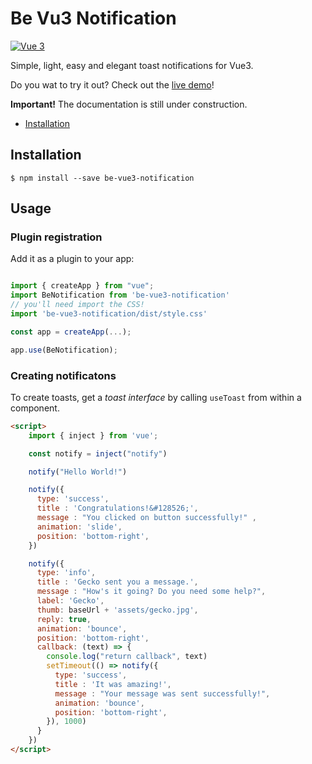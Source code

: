 # Be Vu3 Notification

[![Vue 3](https://img.shields.io/badge/Vue-3-green)](https://img.shields.io/badge/Vue-3-green)

Simple, light, easy and elegant toast notifications for Vue3.

Do you wat to try it out? Check out the [live demo](https://bernanr.github.io/be-vue3-notification/)!


**Important!** The documentation is still under construction.

 - [Installation](#installation)

 ## Installation

```
$ npm install --save be-vue3-notification
```


## Usage

### Plugin registration

Add it as a plugin to your app:
```javascript

import { createApp } from "vue";
import BeNotification from 'be-vue3-notification'
// you'll need import the CSS!
import 'be-vue3-notification/dist/style.css'

const app = createApp(...);

app.use(BeNotification);
```

### Creating notificatons

To create toasts, get a *toast interface* by calling `useToast` from within a component.

```html
<script>
    import { inject } from 'vue';

    const notify = inject("notify")

    notify("Hello World!")

    notify({
      type: 'success',
      title : 'Congratulations!&#128526;',
      message : "You clicked on button successfully!" ,
      animation: 'slide',
      position: 'bottom-right',
    })

    notify({
      type: 'info',
      title : 'Gecko sent you a message.',
      message : "How's it going? Do you need some help?",
      label: 'Gecko',
      thumb: baseUrl + 'assets/gecko.jpg',
      reply: true,
      animation: 'bounce',
      position: 'bottom-right',
      callback: (text) => {
        console.log("return callback", text)
        setTimeout(() => notify({
          type: 'success',
          title : 'It was amazing!',
          message : "Your message was sent successfully!",
          animation: 'bounce',
          position: 'bottom-right',
        }), 1000)        
      }
    }) 
</script>
```